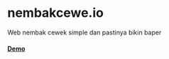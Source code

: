 # nembakcewe.io
Web nembak cewek simple dan pastinya bikin baper

<h4><a href="https://rdpgz18.github.io/nembakcewe.io">Demo</a></h4>
